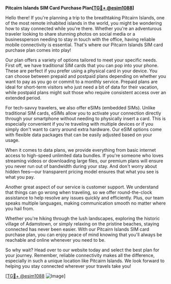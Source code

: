 **Pitcairn Islands SIM Card Purchase Plan[[TG💪+ @esim1088](https://t.me/s/esim1088)]**

Hello there! If you're planning a trip to the breathtaking Pitcairn Islands, one of the most remote inhabited islands in the world, you might be wondering how to stay connected while you're there. Whether you're an adventurous traveler looking to share stunning photos on social media or a businessperson needing to stay in touch with the office, having reliable mobile connectivity is essential. That's where our Pitcairn Islands SIM card purchase plan comes into play!

Our plan offers a variety of options tailored to meet your specific needs. First off, we have traditional SIM cards that you can pop into your phone. These are perfect if you prefer using a physical card in your device. You can choose between prepaid and postpaid plans depending on whether you want to pay as you go or commit to a monthly service. Prepaid plans are ideal for short-term visitors who just need a bit of data for their vacation, while postpaid plans might suit those who require consistent access over an extended period.

For tech-savvy travelers, we also offer eSIMs (embedded SIMs). Unlike traditional SIM cards, eSIMs allow you to activate your connection directly through your smartphone without needing to physically insert a card. This is especially convenient if you're traveling with multiple devices or if you simply don't want to carry around extra hardware. Our eSIM options come with flexible data packages that can be easily adjusted based on your usage.

When it comes to data plans, we provide everything from basic internet access to high-speed unlimited data bundles. If you're someone who loves streaming videos or downloading large files, our premium plans will ensure you never run out of bandwidth during your stay. And don't worry about hidden fees—our transparent pricing model ensures that what you see is what you pay.

Another great aspect of our service is customer support. We understand that things can go wrong when traveling, so we offer round-the-clock assistance to help resolve any issues quickly and efficiently. Plus, our team speaks multiple languages, making communication smooth no matter where you hail from.

Whether you're hiking through the lush landscapes, exploring the historic village of Adamstown, or simply relaxing on the pristine beaches, staying connected has never been easier. With our Pitcairn Islands SIM card purchase plan, you can enjoy peace of mind knowing that you'll always be reachable and online whenever you need to be.

So why wait? Head over to our website today and select the best plan for your journey. Remember, reliable connectivity makes all the difference, especially in such a unique location like Pitcairn Islands. We look forward to helping you stay connected wherever your travels take you!

[[TG💪+ @esim1088](https://t.me/s/esim1088) ![Image](https://i.postimg.cc/Y0z9fWf4/image.png)]
